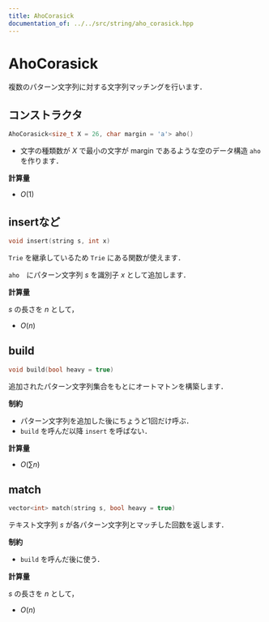 ```yaml
---
title: AhoCorasick
documentation_of: ../../src/string/aho_corasick.hpp
---
```


# AhoCorasick

複数のパターン文字列に対する文字列マッチングを行います．

## コンストラクタ
```cpp
AhoCorasick<size_t X = 26, char margin = 'a'> aho()
```

- 文字の種類数が $X$ で最小の文字が $\mathrm{margin}$ であるような空のデータ構造 `aho` を作ります．

**計算量**

- $O(1)$

## insertなど
```cpp
void insert(string s, int x)
```

`Trie` を継承しているため `Trie` にある関数が使えます．

`aho`　にパターン文字列 $s$ を識別子 $x$ として追加します．

**計算量**

$s$ の長さを $n$ として，

- $O(n)$

## build
```cpp
void build(bool heavy = true)
```

追加されたパターン文字列集合をもとにオートマトンを構築します．

**制約**

- パターン文字列を追加した後にちょうど1回だけ呼ぶ．
- `build` を呼んだ以降 `insert` を呼ばない．

**計算量**

- $O(\sum n)$

## match

```cpp
vector<int> match(string s, bool heavy = true)
```

テキスト文字列 $s$ が各パターン文字列とマッチした回数を返します．

**制約**

- `build` を呼んだ後に使う．

**計算量**

$s$ の長さを $n$ として，

- $O(n)$